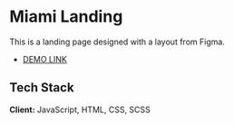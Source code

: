 
# Miami Landing

This is a landing page designed with a layout from Figma.

- [DEMO LINK](https://xiimiik.github.io/miami_landing/)


## Tech Stack

**Client:** JavaScript, HTML, CSS, SCSS

